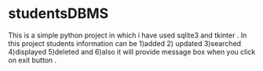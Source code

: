 # studentsDBMS
This is a simple python project in which i have used sqlite3 and tkinter .
In this project students information can be 
1)added 
2) updated 
3)searched 
4)displayed 
5)deleted and 
6)also it will provide message box when you click on exit button .
